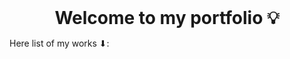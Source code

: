 <h1 style="text-align: center; margin: 0 auto;">Welcome to my portfolio 💡</h1>
<p>Here list of my works ⬇: </p>
